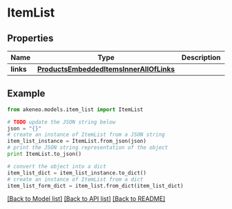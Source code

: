 # ItemList


## Properties
Name | Type | Description | Notes
------------ | ------------- | ------------- | -------------
**links** | [**ProductsEmbeddedItemsInnerAllOfLinks**](ProductsEmbeddedItemsInnerAllOfLinks.md) |  | [optional] 

## Example

```python
from akeneo.models.item_list import ItemList

# TODO update the JSON string below
json = "{}"
# create an instance of ItemList from a JSON string
item_list_instance = ItemList.from_json(json)
# print the JSON string representation of the object
print ItemList.to_json()

# convert the object into a dict
item_list_dict = item_list_instance.to_dict()
# create an instance of ItemList from a dict
item_list_form_dict = item_list.from_dict(item_list_dict)
```
[[Back to Model list]](../README.md#documentation-for-models) [[Back to API list]](../README.md#documentation-for-api-endpoints) [[Back to README]](../README.md)


